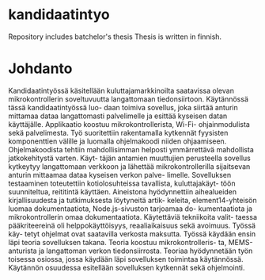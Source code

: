 # kandidaatintyo
Repository includes batchelor's thesis
Thesis is written in finnish.

# Johdanto
Kandidaatintyössä käsitellään kuluttajamarkkinoilta saatavissa olevan mikrokontrollerin soveltuvuutta langattomaan tiedonsiirtoon. Käytännössä tässä kandidaatintyössä luo- daan toimiva sovellus, joka siirtää anturin mittamaa dataa langattomasti palvelimelle ja esittää kyseisen datan käyttäjälle. Applikaatio koostuu mikrokontrollerista, Wi-Fi- ohjainmodulista sekä palvelimesta. Työ suoritettiin rakentamalla kytkennät fyysisten komponenttien välille ja luomalla ohjelmakoodi niiden ohjaamiseen. Ohjelmakoodista tehtiin mahdollisimman helposti ymmärrettävä mahdollista jatkokehitystä varten. Käyt- täjän antamien muuttujien perusteella sovellus kytkeytyy langattomaan verkkoon ja lähettää mikrokontrollerilla sijaitsevan anturin mittaamaa dataa kyseisen verkon palve- limelle. Sovelluksen testaaminen toteutettiin kotiolosuhteissa tavallista, kuluttajakäyt- töön suunniteltua, reititintä käyttäen.
Aineistona hyödynnettiin aihealueiden kirjallisuudesta ja tutkimuksesta löytyneitä artik- keleita, element14-yhteisön luomaa dokumentaatiota, Node.js-sivuston tarjoamaa do- kumentaatiota ja mikrokontrollerin omaa dokumentaatiota. Käytettäviä tekniikoita valit- taessa pääkriteereinä oli helppokäyttöisyys, reaaliaikaisuus sekä avoimuus. Työssä käy- tetyt ohjelmat ovat saatavilla verkosta maksutta.
Työssä käydään ensin läpi teoria sovelluksen takana. Teoria koostuu mikrokontrolleris- ta, MEMS-anturista ja langattoman verkon tiedonsiirrosta. Teoriaa hyödynnetään työn toisessa osiossa, jossa käydään läpi sovelluksen toimintaa käytännössä. Käytännön osuudessa esitellään sovelluksen kytkennät sekä ohjelmointi.
